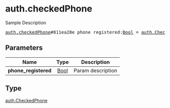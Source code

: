 # auth.checkedPhone

Sample Description

<pre>
<a href="../constructor/auth.checkedPhone.md">auth.checkedPhone</a>#811ea28e phone_registered:<a href="../type/Bool.md">Bool</a> = <a href="../type/auth.CheckedPhone.md">auth.CheckedPhone</a>;
</pre>

## Parameters

| Name | Type | Description |
|------|:----:|-------------|
| **phone_registered** | [Bool](../type/Bool.md) | Param description |

## Type

[auth.CheckedPhone](../type/auth.CheckedPhone.md)
